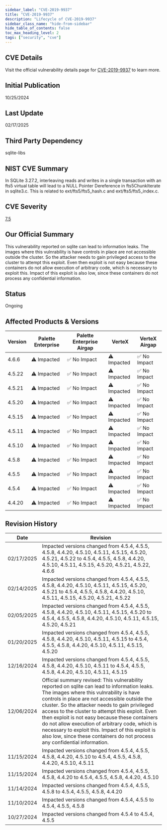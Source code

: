 ```yaml
---
sidebar_label: "CVE-2019-9937"
title: "CVE-2019-9937"
description: "Lifecycle of CVE-2019-9937"
sidebar_class_name: "hide-from-sidebar"
hide_table_of_contents: false
toc_max_heading_level: 2
tags: ["security", "cve"]
---
```


## CVE Details

Visit the official vulnerability details page for [CVE-2019-9937](https://nvd.nist.gov/vuln/detail/cve-2019-9937) to learn more.

## Initial Publication

10/25/2024

## Last Update

02/17/2025

## Third Party Dependency 

sqlite-libs


## NIST CVE Summary

In SQLite 3.27.2, interleaving reads and writes in a single transaction with an fts5 virtual table will lead to a NULL Pointer Dereference in fts5ChunkIterate in sqlite3.c. This is related to ext/fts5/fts5_hash.c and ext/fts5/fts5_index.c.

## CVE Severity

[7.5](https://nvd.nist.gov/vuln/detail/cve-2019-9937)

## Our Official Summary

This vulnerability reported on sqlite can lead to information leaks. The images where this vulnrability is have controls in place are not accessible outside the cluster. So the attacker needs 
to gain privileged access to the cluster to attempt this exploit. Even then exploit is not easy because these containers do not allow execution of arbitrary code, which is necessary to exploit 
this. Impact of this exploit is also low, since these containers do not process any confidential information.

## Status

Ongoing

## Affected Products & Versions

| Version | Palette Enterprise | Palette Enterprise Airgap | VerteX | VerteX Airgap |
| - | -------- | -------- | -------- | -------- |
| 4.6.6 | ⚠️ Impacted | ✅ No Impact | ⚠️ Impacted | ✅ No Impact |
| 4.5.22 | ⚠️ Impacted | ✅ No Impact | ⚠️ Impacted | ✅ No Impact |
| 4.5.21 | ⚠️ Impacted | ✅ No Impact | ⚠️ Impacted | ✅ No Impact |
| 4.5.20 | ⚠️ Impacted | ✅ No Impact | ⚠️ Impacted | ✅ No Impact |
| 4.5.15 | ⚠️ Impacted | ✅ No Impact | ⚠️ Impacted | ✅ No Impact |
| 4.5.11 | ⚠️ Impacted | ✅ No Impact | ⚠️ Impacted | ✅ No Impact |
| 4.5.10 | ⚠️ Impacted | ✅ No Impact | ⚠️ Impacted | ✅ No Impact |
| 4.5.8 | ⚠️ Impacted | ✅ No Impact | ⚠️ Impacted | ✅ No Impact |
| 4.5.5 | ⚠️ Impacted | ✅ No Impact | ⚠️ Impacted | ✅ No Impact |
| 4.5.4 | ⚠️ Impacted | ✅ No Impact | ⚠️ Impacted | ✅ No Impact |
| 4.4.20 | ⚠️ Impacted | ✅ No Impact | ⚠️ Impacted | ✅ No Impact |


## Revision History

| Date | Revision |
| --- | --- |
| 02/17/2025 | Impacted versions changed from 4.5.4, 4.5.5, 4.5.8, 4.4.20, 4.5.10, 4.5.11, 4.5.15, 4.5.20, 4.5.21, 4.5.22 to 4.5.4, 4.5.5, 4.5.8, 4.4.20, 4.5.10, 4.5.11, 4.5.15, 4.5.20, 4.5.21, 4.5.22, 4.6.6 |
| 02/14/2025 | Impacted versions changed from 4.5.4, 4.5.5, 4.5.8, 4.4.20, 4.5.10, 4.5.11, 4.5.15, 4.5.20, 4.5.21 to 4.5.4, 4.5.5, 4.5.8, 4.4.20, 4.5.10, 4.5.11, 4.5.15, 4.5.20, 4.5.21, 4.5.22 |
| 02/05/2025 | Impacted versions changed from 4.5.4, 4.5.5, 4.5.8, 4.4.20, 4.5.10, 4.5.11, 4.5.15, 4.5.20 to 4.5.4, 4.5.5, 4.5.8, 4.4.20, 4.5.10, 4.5.11, 4.5.15, 4.5.20, 4.5.21 |
| 01/20/2025 | Impacted versions changed from 4.5.4, 4.5.5, 4.5.8, 4.4.20, 4.5.10, 4.5.11, 4.5.15 to 4.5.4, 4.5.5, 4.5.8, 4.4.20, 4.5.10, 4.5.11, 4.5.15, 4.5.20 |
| 12/16/2024 | Impacted versions changed from 4.5.4, 4.5.5, 4.5.8, 4.4.20, 4.5.10, 4.5.11 to 4.5.4, 4.5.5, 4.5.8, 4.4.20, 4.5.10, 4.5.11, 4.5.15 |
| 12/06/2024 | Official summary revised: This vulnerability reported on sqlite can lead to information leaks. The images where this vulnrability is have controls in place are not accessible outside the cluster. So the attacker needs to gain privileged access to the cluster to attempt this exploit. Even then exploit is not easy because these containers do not allow execution of arbitrary code, which is necessary to exploit this. Impact of this exploit is also low, since these containers do not process any confidential information. |
| 11/15/2024 | Impacted versions changed from 4.5.4, 4.5.5, 4.5.8, 4.4.20, 4.5.10 to 4.5.4, 4.5.5, 4.5.8, 4.4.20, 4.5.10, 4.5.11 |
| 11/15/2024 | Impacted versions changed from 4.5.4, 4.5.5, 4.5.8, 4.4.20 to 4.5.4, 4.5.5, 4.5.8, 4.4.20, 4.5.10 |
| 11/14/2024 | Impacted versions changed from 4.5.4, 4.5.5, 4.5.8 to 4.5.4, 4.5.5, 4.5.8, 4.4.20 |
| 11/10/2024 | Impacted versions changed from 4.5.4, 4.5.5 to 4.5.4, 4.5.5, 4.5.8 |
| 10/27/2024 | Impacted versions changed from 4.5.4 to 4.5.4, 4.5.5 |
